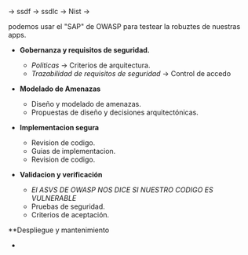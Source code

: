 
-> ssdf -> ssdlc -> Nist ->

podemos usar el "SAP" de OWASP para testear la robuztes de nuestras apps.

- **Gobernanza y requisitos de seguridad.** 

	- *Politicas* -> Criterios de arquitectura.
	- *Trazabilidad de requisitos de seguridad* -> Control de accedo 
	
- **Modelado de Amenazas**

	- Diseño y modelado de amenazas.
	- Propuestas de diseño y decisiones arquitectónicas. 
	
- **Implementacion segura**

	- Revision de codigo. 
	- Guias de implementacion.
	- Revision de codigo.

- **Validacion y verificación**

	- *El ASVS DE OWASP NOS DICE SI NUESTRO CODIGO ES VULNERABLE*
	- Pruebas de seguridad.
	- Criterios de aceptación.

**Despliegue y mantenimiento

- 